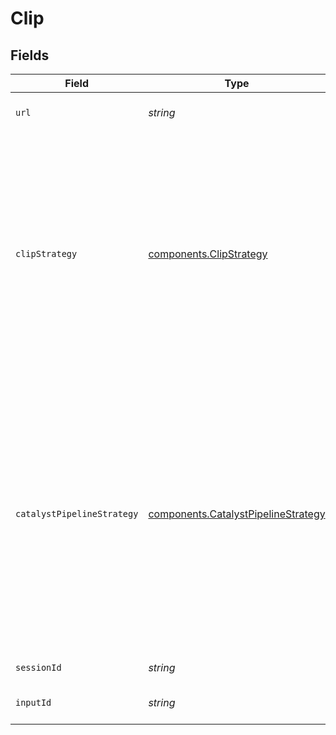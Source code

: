 # Clip


## Fields

| Field                                                                                                                                                                                                                        | Type                                                                                                                                                                                                                         | Required                                                                                                                                                                                                                     | Description                                                                                                                                                                                                                  |
| ---------------------------------------------------------------------------------------------------------------------------------------------------------------------------------------------------------------------------- | ---------------------------------------------------------------------------------------------------------------------------------------------------------------------------------------------------------------------------- | ---------------------------------------------------------------------------------------------------------------------------------------------------------------------------------------------------------------------------- | ---------------------------------------------------------------------------------------------------------------------------------------------------------------------------------------------------------------------------- |
| `url`                                                                                                                                                                                                                        | *string*                                                                                                                                                                                                                     | :heavy_minus_sign:                                                                                                                                                                                                           | URL of the asset to "clip"                                                                                                                                                                                                   |
| `clipStrategy`                                                                                                                                                                                                               | [components.ClipStrategy](../../models/components/clipstrategy.md)                                                                                                                                                           | :heavy_minus_sign:                                                                                                                                                                                                           | Strategy to use for clipping the asset. If not specified, the default strategy that Catalyst is configured for will be used. This field only available for admin users, and is only used for E2E testing.                    |
| `catalystPipelineStrategy`                                                                                                                                                                                                   | [components.CatalystPipelineStrategy](../../models/components/catalystpipelinestrategy.md)                                                                                                                                   | :heavy_minus_sign:                                                                                                                                                                                                           | Force to use a specific strategy in the Catalyst pipeline. If not specified, the default strategy that Catalyst is configured for will be used. This field only available for admin users, and is only used for E2E testing. |
| `sessionId`                                                                                                                                                                                                                  | *string*                                                                                                                                                                                                                     | :heavy_minus_sign:                                                                                                                                                                                                           | ID of the session                                                                                                                                                                                                            |
| `inputId`                                                                                                                                                                                                                    | *string*                                                                                                                                                                                                                     | :heavy_minus_sign:                                                                                                                                                                                                           | ID of the input asset or stream                                                                                                                                                                                              |
